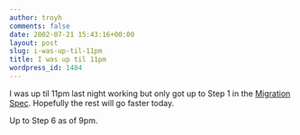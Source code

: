 ```yaml
---
author: troyh
comments: false
date: 2002-07-21 15:43:16+00:00
layout: post
slug: i-was-up-til-11pm
title: I was up til 11pm
wordpress_id: 1484
---
```


I was up til 11pm last night working but only got up to Step 1 in the [Migration Spec](http://fumweb/docs/specs/Co-Location_Migration_Plan.html). Hopefully the rest will go faster today.

Up to Step 6 as of 9pm.
